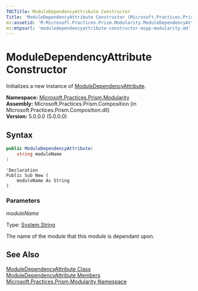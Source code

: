 ```yaml
---
TOCTitle: ModuleDependencyAttribute Constructor
Title: 'ModuleDependencyAttribute Constructor (Microsoft.Practices.Prism.Modularity)'
ms:assetid: 'M:Microsoft.Practices.Prism.Modularity.ModuleDependencyAttribute.\#ctor(System.String)'
ms:mtpsurl: 'moduledependencyattribute-constructor-mspp-modularity.md'
---
```



# ModuleDependencyAttribute Constructor

Initializes a new instance of [ModuleDependencyAttribute](/patterns-practices/reference/moduledependencyattribute-class-mspp-modularity).

**Namespace:** [Microsoft.Practices.Prism.Modularity](/patterns-practices/reference/mspp-modularity-namespace)  
**Assembly:** Microsoft.Practices.Prism.Composition (in Microsoft.Practices.Prism.Composition.dll)  
**Version:** 5.0.0.0 (5.0.0.0)

## Syntax

```C#
public ModuleDependencyAttribute(
	string moduleName
)
```

```VB
'Declaration
Public Sub New ( 
	moduleName As String
)
```

### Parameters

*moduleName*

Type: [System.String](http://msdn.microsoft.com/en-us/library/s1wwdcbf)

The name of the module that this module is dependant upon.

## See Also

[ModuleDependencyAttribute Class](/patterns-practices/reference/moduledependencyattribute-class-mspp-modularity)  
[ModuleDependencyAttribute Members](/patterns-practices/reference/moduledependencyattribute-members-mspp-modularity)  
[Microsoft.Practices.Prism.Modularity Namespace](/patterns-practices/reference/mspp-modularity-namespace)  